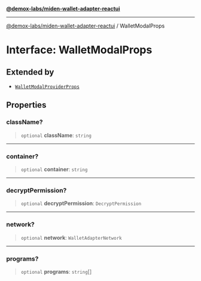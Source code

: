 [**@demox-labs/miden-wallet-adapter-reactui**](../README.md)

***

[@demox-labs/miden-wallet-adapter-reactui](../globals.md) / WalletModalProps

# Interface: WalletModalProps

## Extended by

- [`WalletModalProviderProps`](WalletModalProviderProps.md)

## Properties

### className?

> `optional` **className**: `string`

***

### container?

> `optional` **container**: `string`

***

### decryptPermission?

> `optional` **decryptPermission**: `DecryptPermission`

***

### network?

> `optional` **network**: `WalletAdapterNetwork`

***

### programs?

> `optional` **programs**: `string`[]
